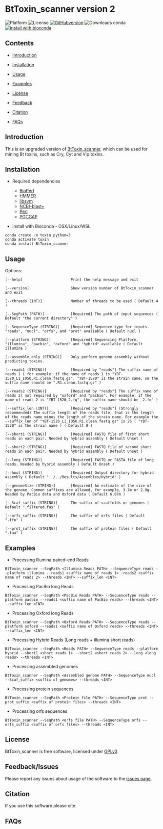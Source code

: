# BtToxin_scanner version 2

![Platform](https://badgen.net/badge/platform/WSL,Linux,macOS?list=|)
![License](https://badgen.net/github/license/liaochenlanruo/Bt_toxin_scanner)
[![GitHubversion](https://badge.fury.io/gh/liaochenlanruo%2FBtToxin_scanner.svg)](https://badge.fury.io/gh/liaochenlanruo%2FBtToxin_scanner)
![Downloads conda](https://img.shields.io/conda/dn/bioconda/BtToxin_scanner.svg?style=flat)
[![install with bioconda](https://img.shields.io/badge/install%20with-bioconda-brightgreen.svg?style=flat)](http://bioconda.github.io/recipes/BtToxin_scanner/README.html)

## Contents

- [Introduction](#introduction)

- [Installation](#installation)

- [Usage](#usage)

- [Examples](#examples)

- [License](#license)

- [Feedback](#feedback)

- [Citation](#citation)

- [FAQs](#faqs)

## Introduction

This is an upgraded version of [BtToxin_scanner](http://bcam.hzau.edu.cn/BtToxin_scanner/), which can be used for mining Bt toxins, such as Cry, Cyt and Vip toxins.


## Installation

- Required dependencies
  - [BioPerl](http://metacpan.org/pod/BioPerl)
  - [HMMER](https://www.ebi.ac.uk/Tools/hmmer/)
  - [libsvm](https://github.com/cjlin1/libsvm)
  - [NCBI-blast+](https://blast.ncbi.nlm.nih.gov/Blast.cgi?CMD=Web&PAGE_TYPE=BlastDocs&DOC_TYPE=Download)
  - [Perl](http://www.perl.org/get.html)
  - [PGCGAP](https://liaochenlanruo.hzaubmb.org/pgcgap/)

- Install with Bioconda - OSX/Linux/WSL
```
conda create -n toxin python=3
conda activate toxin
conda install BtToxin_scanner
```

## Usage

Options:

    [--help]                      Print the help message and exit

    [--version]                   Show version number of BtToxin_scanner and exit

    [--threads (INT)]             Number of threads to be used ( Default 4 )

    [--SeqPath (PATH)]            [Required] The path of input sequences ( Default "the current directory" )

    [--SequenceType (STRING)]     [Required] Sequence type for inputs. "reads", "nucl", "orfs", and "prot" avaliable ( Default nucl )

    [--platform (STRING)]         [Required] Sequencing Platform, "illumina", "pacbio", "oxford" and "hybrid" available ( Default illumina )

    [--assemble_only (STRING)]    Only perform genome assembly without predicting toxins.

    [--reads1 (STRING)]           [Required by "reads"] The suffix name of reads 1 ( for example: if the name of reads 1 is "YBT-1520_L1_I050.R1.clean.fastq.gz", "YBT-1520" is the strain same, so the suffix name should be ".R1.clean.fastq.gz" )

    [--reads2 (STRING)]           [Required by "reads"] The suffix name of reads 2( not required by "oxford" and "pacbio". For example: if the name of reads 2 is "YBT-1520_2.fq", the suffix name should be _2.fq" )

    [--suffix_len (INT)]          [Required by "reads"] (Strongly recommended) The suffix length of the reads file, that is the length of the reads name minus the length of the strain name. For example the --suffix_len of "YBT-1520_L1_I050.R1.clean.fastq.gz" is 26 ( "YBT-1520" is the strain name ) ( Default 0 )

    [--short1 (STRING)]           [Required] FASTQ file of first short reads in each pair. Needed by hybrid assembly ( Default Unset )

    [--short2 (STRING)]           [Required] FASTQ file of second short reads in each pair. Needed by hybrid assembly ( Default Unset )

    [--long (STRING)]             [Required] FASTQ or FASTA file of long reads. Needed by hybrid assembly ( Default Unset )

    [--hout (STRING)]             [Required] Output directory for hybrid assembly ( Default "../../Results/Assembles/Hybrid" )

    [--genomeSize (STRING)]       [Required] An estimate of the size of the genome. Common suffixes are allowed, for example, 3.7m or 2.8g. Needed by PacBio data and Oxford data ( Default 6.07m )

    [--Scaf_suffix (STRING)]      The suffix of scaffolds or genomes ( Default ".filtered.fas" )

    [--orfs_suffix (STRING)]      The suffix of orfs files ( Default ".ffn" )

    [--prot_suffix (STRING)]      The suffix of protein files ( Default ".faa" )

## Examples

- Processing Illumina paired-end Reads
```
BtToxin_scanner --SeqPath <Illumina Reads PATH> --SequenceType reads --platform illumina --reads1 <suffix name of reads 1> -reads2 <suffix name of reads 2> --threads <INT> --suffix_len <INT>
```

- Processing PacBio long Reads
```
BtToxin_scanner --SeqPath <PacBio Reads PATH> --SequenceType reads --platform pacbio --reads1 <suffix name of PacBio reads> --threads <INT> --suffix_len <INT>
```

- Processing Oxford long Reads
```
BtToxin_scanner --SeqPath <Oxford Reads PATH> --SequenceType reads --platform oxford --reads1 <suffix name of Oxford reads> --threads <INT> --suffix_len <INT>
```

- Processing Hybrid Reads (Long reads + illumina short reads)
```
BtToxin_scanner --SeqPath <Reads PATH> --SequenceType reads --platform hybrid --short1 <short reads 1> --short2 <short reads 2> --long <long reads> --threads <INT>
```

- Processing assembled genomes
```
BtToxin_scanner --SeqPath <Assembled genome PATH> --SequenceType nucl --Scaf_suffix <suffix of genomes> --threads <INT>
```

- Processing protein sequences
```
BtToxin_scanner --SeqPath <Protein file PATH> --SequenceType prot --prot_suffix <suffix of protein files> --threads <INT>
```

- Processing orfs sequences
```
BtToxin_scanner --SeqPath <orfs file PATH> --SequenceType orfs --orfs_suffix <suffix of orfs files> --threads <INT>
```

## License

BtToxin_scanner is free software, licensed under [GPLv3](https://github.com/liaochenlanruo/Bt_toxin_scanner/blob/master/LICENSE).

## Feedback/Issues

Please report any issues about usage of the software to the [issues page](https://github.com/liaochenlanruo/Bt_toxin_scanner/issues).

## Citation

If you use this software please cite:

## FAQs
